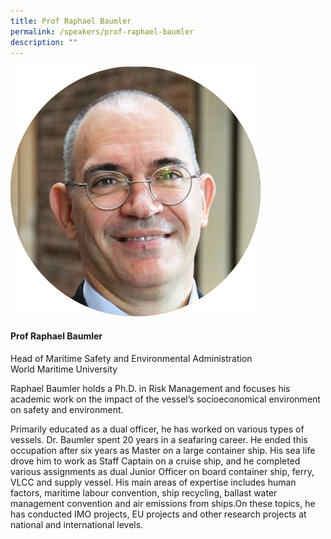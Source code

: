 ```yaml
---
title: Prof Raphael Baumler
permalink: /speakers/prof-raphael-baumler
description: ""
---
```


<div class="row">
<div class="col is-3"><img src="/images/Speakers/Raphael Baumler.png" /></div>
<div class="col is-9 speaker-details">
<h4>Prof Raphael Baumler</h4>
<p>Head of Maritime Safety and Environmental Administration<br />World Maritime University</p>
<p>Raphael Baumler holds a Ph.D. in Risk Management and focuses his academic work on the impact of the vessel&rsquo;s socioeconomical environment on safety and environment.</p>
<p>Primarily educated as a dual officer, he has worked on various types of vessels. Dr. Baumler spent 20 years in a seafaring career. He ended this occupation after six years as Master on a large container ship. His sea life drove him to work as Staff Captain on a cruise ship, and he completed various assignments as dual Junior Officer on board container ship, ferry, VLCC and supply vessel. His main areas of expertise includes human factors, maritime labour convention, ship recycling, ballast water management convention and air emissions from ships.On these topics, he has conducted IMO projects, EU projects and other research projects at national and international levels.</p>
</div>
</div>